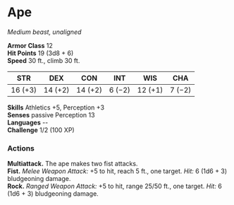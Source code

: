 # Ape 
_Medium beast, unaligned_

**Armor Class** 12    
**Hit Points** 19 (3d8 + 6)    
**Speed** 30 ft., climb 30 ft. 

| STR     | DEX     | CON     | INT     | WIS     | CHA     |
|---------|---------|---------|---------|---------|---------|
| 16 (+3) | 14 (+2) | 14 (+2) | 6 (−2)  | 12 (+1) | 7 (−2)  |

**Skills** Athletics +5, Perception +3    
**Senses** passive Perception 13    
**Languages** --    
**Challenge** 1/2 (100 XP) 

### Actions 
**Multiattack.** The ape makes two fist attacks.   
**Fist.** _Melee Weapon Attack:_ +5 to hit, reach 5 ft., one target. _Hit:_ 6 (1d6 + 3) bludgeoning damage.    
**Rock.** _Ranged Weapon Attack:_ +5 to hit, range 25/50 ft., one target. _Hit:_ 6 (1d6 + 3) bludgeoning damage.  
